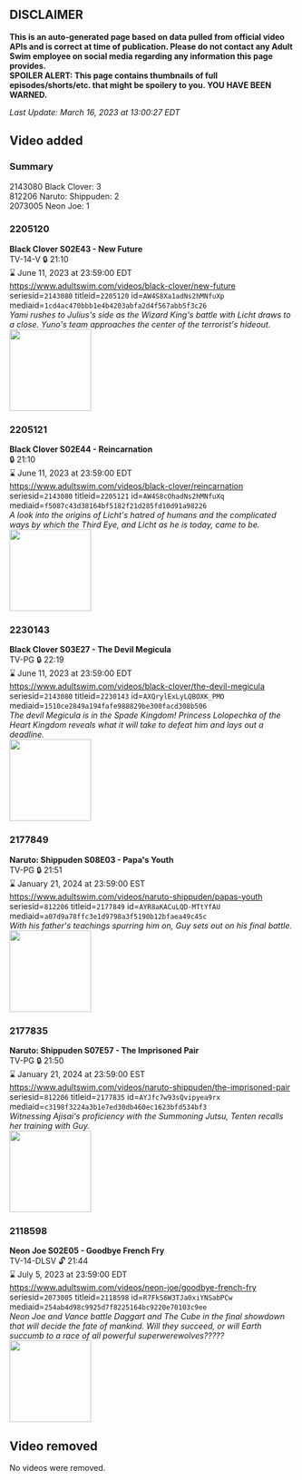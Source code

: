 ## DISCLAIMER
**This is an auto-generated page based on data pulled from official video APIs and is correct at time of publication. Please do not contact any Adult Swim employee on social media regarding any information this page provides.**  
**SPOILER ALERT: This page contains thumbnails of full episodes/shorts/etc. that might be spoilery to you. YOU HAVE BEEN WARNED.**  

_Last Update: March 16, 2023 at 13:00:27 EDT_
## Video added
### Summary
2143080 Black Clover: 3  
812206 Naruto: Shippuden: 2  
2073005 Neon Joe: 1  
### 2205120
**Black Clover S02E43 - New Future**  
TV-14-V 🔒 21:10  
⌛ June 11, 2023 at 23:59:00 EDT  
https://www.adultswim.com/videos/black-clover/new-future  
seriesid=`2143080` titleid=`2205120` id=`AW4S8Xa1adNs2hMNfuXp` mediaid=`1cd4ac470bbb1e4b4203abfa2d4f567abb5f3c26`  
_Yami rushes to Julius's side as the Wizard King's battle with Licht draws to a close. Yuno's team approaches the center of the terrorist's hideout._  
<a href="https://media.cdn.adultswim.com/uploads/20191028/thumbnails/2_1910281117213-BlackClover_094.jpg"><img src="https://media.cdn.adultswim.com/uploads/20191028/thumbnails/2_1910281117213-BlackClover_094.jpg" height="144px" /></a>
### 2205121
**Black Clover S02E44 - Reincarnation**  
 🔒 21:10  
⌛ June 11, 2023 at 23:59:00 EDT  
https://www.adultswim.com/videos/black-clover/reincarnation  
seriesid=`2143080` titleid=`2205121` id=`AW4S8cOhadNs2hMNfuXq` mediaid=`f5087c43d38164bf5182f21d285fd10d91a98226`  
_A look into the origins of Licht's hatred of humans and the complicated ways by which the Third Eye, and Licht as he is today, came to be._  
<a href="https://media.cdn.adultswim.com/uploads/20191028/thumbnails/2_1910281117381-BlackClover_095.jpg"><img src="https://media.cdn.adultswim.com/uploads/20191028/thumbnails/2_1910281117381-BlackClover_095.jpg" height="144px" /></a>
### 2230143
**Black Clover S03E27 - The Devil Megicula**  
TV-PG 🔒 22:19  
⌛ June 11, 2023 at 23:59:00 EDT  
https://www.adultswim.com/videos/black-clover/the-devil-megicula  
seriesid=`2143080` titleid=`2230143` id=`AXQrylExLyLQBOXK_PMO` mediaid=`1510ce2849a194fafe988829be300facd308b506`  
_The devil Megicula is in the Spade Kingdom! Princess Lolopechka of the Heart Kingdom reveals what it will take to defeat him and lays out a deadline._  
<a href="https://media.cdn.adultswim.com/uploads/20200827/thumbnails/2_208271229528-BlackClover_129.jpg"><img src="https://media.cdn.adultswim.com/uploads/20200827/thumbnails/2_208271229528-BlackClover_129.jpg" height="144px" /></a>
### 2177849
**Naruto: Shippuden S08E03 - Papa's Youth**  
TV-PG 🔒 21:51  
⌛ January 21, 2024 at 23:59:00 EST  
https://www.adultswim.com/videos/naruto-shippuden/papas-youth  
seriesid=`812206` titleid=`2177849` id=`AYR8aKACuLQD-MTtYfAU` mediaid=`a07d9a78ffc3e1d9798a3f5190b12bfaea49c45c`  
_With his father's teachings spurring him on, Guy sets out on his final battle._  
<a href="https://media.cdn.adultswim.com/uploads/20221115/thumbnails/2_2211151248513-NarutoShippuden_419_PapasYouth.png"><img src="https://media.cdn.adultswim.com/uploads/20221115/thumbnails/2_2211151248513-NarutoShippuden_419_PapasYouth.png" height="144px" /></a>
### 2177835
**Naruto: Shippuden S07E57 - The Imprisoned Pair**  
TV-PG 🔒 21:50  
⌛ January 21, 2024 at 23:59:00 EST  
https://www.adultswim.com/videos/naruto-shippuden/the-imprisoned-pair  
seriesid=`812206` titleid=`2177835` id=`AYJfc7w93sQvipyea9rx` mediaid=`c3198f3224a3b1e7ed30db460ec1623bfd534bf3`  
_Witnessing Ajisai's proficiency with the Summoning Jutsu, Tenten recalls her training with Guy._  
<a href="https://media.cdn.adultswim.com/uploads/20220802/thumbnails/2_22821246227-NarutoShippuden_405_TheImprisonedPair.png"><img src="https://media.cdn.adultswim.com/uploads/20220802/thumbnails/2_22821246227-NarutoShippuden_405_TheImprisonedPair.png" height="144px" /></a>
### 2118598
**Neon Joe S02E05 - Goodbye French Fry**  
TV-14-DLSV 🔓 21:44  
⌛ July 5, 2023 at 23:59:00 EDT  
https://www.adultswim.com/videos/neon-joe/goodbye-french-fry  
seriesid=`2073005` titleid=`2118598` id=`R7FkS6W3TJa0xiYNSabPCw` mediaid=`254ab4d98c9925d7f8225164bc9220e70103c9ee`  
_Neon Joe and Vance battle Daggart and The Cube in the final showdown that will decide the fate of mankind. Will they succeed, or will Earth succumb to a race of all powerful superwerewolves?????_  
<a href="https://i.cdn.turner.com/adultswim/big/video/goodbye-french-fry/neonjoe_205_dup-20170519.jpg"><img src="https://i.cdn.turner.com/adultswim/big/video/goodbye-french-fry/neonjoe_205_dup-20170519.jpg" height="144px" /></a>
## Video removed
No videos were removed.  
